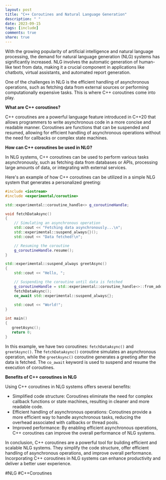 ```yaml
---
layout: post
title: "C++ Coroutines and Natural Language Generation"
description: " "
date: 2023-09-15
tags: [include]
comments: true
share: true
---
```


With the growing popularity of artificial intelligence and natural language processing, the demand for natural language generation (NLG) systems has significantly increased. NLG involves the automatic generation of human-like text from data, making it a crucial component in applications like chatbots, virtual assistants, and automated report generation.

One of the challenges in NLG is the efficient handling of asynchronous operations, such as fetching data from external sources or performing computationally expensive tasks. This is where C++ coroutines come into play.

**What are C++ coroutines?**

C++ coroutines are a powerful language feature introduced in C++20 that allows programmers to write asynchronous code in a more concise and readable manner. Coroutines are functions that can be suspended and resumed, allowing for efficient handling of asynchronous operations without the need for callbacks or complex state machines.

**How can C++ coroutines be used in NLG?**

In NLG systems, C++ coroutines can be used to perform various tasks asynchronously, such as fetching data from databases or APIs, processing large amounts of data, or integrating with external services.

Here's an example of how C++ coroutines can be utilized in a simple NLG system that generates a personalized greeting:

```cpp
#include <iostream>
#include <experimental/coroutine>

std::experimental::coroutine_handle<> g_coroutineHandle;

void fetchDataAsync()
{
    // Simulating an asynchronous operation
    std::cout << "Fetching data asynchronously...\n";
    std::experimental::suspend_always{}();
    std::cout << "Data fetched!\n";

    // Resuming the coroutine
    g_coroutineHandle.resume();
}

std::experimental::suspend_always greetAsync()
{
    std::cout << "Hello, ";

    // Suspending the coroutine until data is fetched
    g_coroutineHandle = std::experimental::coroutine_handle<>::from_address(nullptr);
    fetchDataAsync();
    co_await std::experimental::suspend_always{};
    
    std::cout << "World!";
}

int main()
{
   greetAsync();
   return 0;
}
```

In this example, we have two coroutines: `fetchDataAsync()` and `greetAsync()`. The `fetchDataAsync()` coroutine simulates an asynchronous operation, while the `greetAsync()` coroutine generates a greeting after the data is fetched. The `co_await` keyword is used to suspend and resume the execution of coroutines.

**Benefits of C++ coroutines in NLG**

Using C++ coroutines in NLG systems offers several benefits:
- Simplified code structure: Coroutines eliminate the need for complex callback functions or state machines, resulting in cleaner and more readable code.
- Efficient handling of asynchronous operations: Coroutines provide a more efficient way to handle asynchronous tasks, reducing the overhead associated with callbacks or thread pools.
- Improved performance: By enabling efficient asynchronous operations, C++ coroutines can improve the overall performance of NLG systems.

In conclusion, C++ coroutines are a powerful tool for building efficient and scalable NLG systems. They simplify the code structure, offer efficient handling of asynchronous operations, and improve overall performance. Incorporating C++ coroutines in NLG systems can enhance productivity and deliver a better user experience.

#NLG #C++Coroutines